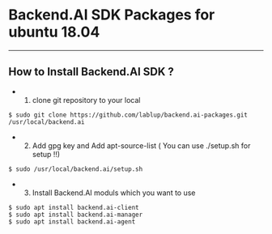 # Backend.AI SDK Packages for ubuntu 18.04  
  
------------------------------------  
## How to Install Backend.AI SDK ?
  
* 1. clone git repository to your local  
````  
$ sudo git clone https://github.com/lablup/backend.ai-packages.git /usr/local/backend.ai   
````  

* 2. Add gpg key and Add apt-source-list ( You can use ./setup.sh for setup !!)  
````  
$ sudo /usr/local/backend.ai/setup.sh  
````  

* 3. Install Backend.AI moduls which you want to use  
````  
$ sudo apt install backend.ai-client  
$ sudo apt install backend.ai-manager  
$ sudo apt install backend.ai-agent  
````  
